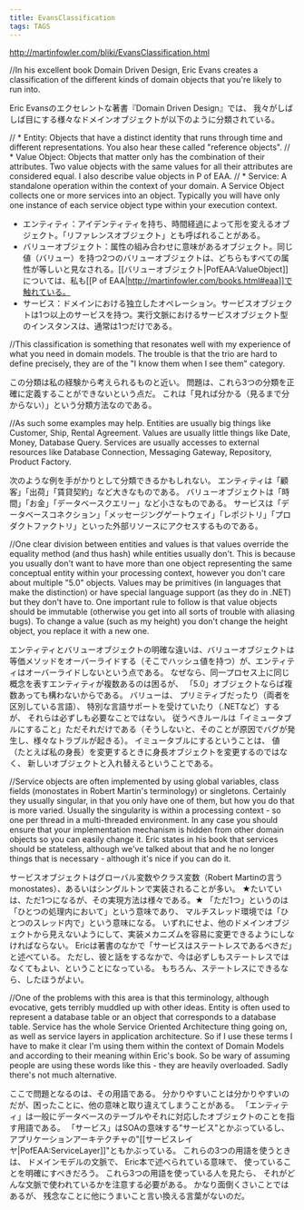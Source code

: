 ```yaml
---
title: EvansClassification
tags: TAGS
---
```


http://martinfowler.com/bliki/EvansClassification.html

//In his excellent book Domain Driven Design, Eric Evans creates a classification of the different kinds of domain objects that you're likely to run into.

Eric Evansのエクセレントな著書『Domain Driven Design』では、
我々がしばしば目にする様々なドメインオブジェクトが以下のように分類されている。

//    * Entity: Objects that have a distinct identity that runs through time and different representations. You also hear these called "reference objects".
//    * Value Object: Objects that matter only has the combination of their attributes. Two value objects with the same values for all their attributes are considered equal. I also describe value objects in P of EAA.
//  * Service: A standalone operation within the context of your domain. A Service Object collects one or more services into an object. Typically you will have only one instance of each service object type within your execution context.

* エンティティ：アイデンティティを持ち、時間経過によって形を変えるオブジェクト。「リファレンスオブジェクト」とも呼ばれることがある。
* バリューオブジェクト：属性の組み合わせに意味があるオブジェクト。同じ値（バリュー）を持つ2つのバリューオブジェクトは、どちらもすべての属性が等しいと見なされる。[[バリューオブジェクト|PofEAA:ValueObject]]については、私も[[P of EAA|http://martinfowler.com/books.html#eaa]]で触れている。
* サービス：ドメインにおける独立したオペレーション。サービスオブジェクトは1つ以上のサービスを持つ。実行文脈におけるサービスオブジェクト型のインスタンスは、通常は1つだけである。

//This classification is something that resonates well with my experience of what you need in domain models. The trouble is that the trio are hard to define precisely, they are of the "I know them when I see them" category.

この分類は私の経験から考えられるものと近い。
問題は、これら3つの分類を正確に定義することができないという点だ。
これは「見れば分かる（見るまで分からない）」という分類方法なのである。

//As such some examples may help. Entities are usually big things like Customer, Ship, Rental Agreement. Values are usually little things like Date, Money, Database Query. Services are usually accesses to external resources like Database Connection, Messaging Gateway, Repository, Product Factory.

次のような例を手がかりとして分類できるかもしれない。
エンティティは「顧客」「出荷」「賃貸契約」など大きなものである。
バリューオブジェクトは「時間」「お金」「データベースクエリー」など小さなものである。
サービスは「データベースコネクション」「メッセージングゲートウェイ」「レポジトリ」「プロダクトファクトリ」といった外部リソースにアクセスするものである。

//One clear division between entities and values is that values override the equality method (and thus hash) while entities usually don't. This is because you usually don't want to have more than one object representing the same conceptual entity within your processing context, however you don't care about multiple "5.0" objects. Values may be primitives (in languages that make the distinction) or have special language support (as they do in .NET) but they don't have to. One important rule to follow is that value objects should be immutable (otherwise you get into all sorts of trouble with aliasing bugs). To change a value (such as my height) you don't change the height object, you replace it with a new one.

エンティティとバリューオブジェクトの明確な違いは、バリューオブジェクトは等価メソッドをオーバーライドする（そこでハッシュ値を持つ）が、エンティティはオーバーライドしないという点である。
なぜなら、同一プロセス上に同じ概念を表すエンティティが複数あるのは困るが、
「5.0」オブジェクトならば複数あっても構わないからである。
バリューは、
プリミティブだったり（両者を区別している言語）、
特別な言語サポートを受けていたり（.NETなど）するが、
それらは必ずしも必要なことではない。
従うべきルールは「イミュータブルにすること」ただそれだけである（そうしないと、そのことが原因でバグが発生し、様々なトラブルが起きる）。
イミュータブルにするということは、
値（たとえば私の身長）を変更するときに身長オブジェクトを変更するのではなく、
新しいオブジェクトと入れ替えるということである。

//Service objects are often implemented by using global variables, class fields (monostates in Robert Martin's terminology) or singletons. Certainly they usually singular, in that you only have one of them, but how you do that is more varied. Usually the singularity is within a processing context - so one per thread in a multi-threaded environment. In any case you should ensure that your implementation mechanism is hidden from other domain objects so you can easily change it. Eric states in his book that services should be stateless, although we've talked about that and he no longer things that is necessary - although it's nice if you can do it.

サービスオブジェクトはグローバル変数やクラス変数（Robert Martinの言うmonostates）、あるいはシングルトンで実装されることが多い。
★たいていは、ただ1つになるが、その実現方法は様々である。★
「ただ1つ」というのは「ひとつの処理内において」という意味であり、
マルチスレッド環境では「ひとつのスレッド内で」という意味になる。
いずれにせよ、他のドメインオブジェクトから見えないようにして、実装メカニズムを容易に変更できるようにしなければならない。
Ericは著書のなかで「サービスはステートレスであるべきだ」と述べている。
ただし、彼と話をするなかで、今は必ずしもステートレスではなくてもよい、ということになっている。
もちろん、ステートレスにできるなら、したほうがよい。

//One of the problems with this area is that this terminology, although evocative, gets terribly muddled up with other ideas. Entity is often used to represent a database table or an object that corresponds to a database table. Service has the whole Service Oriented Architecture thing going on, as well as service layers in application architecture. So if I use these terms I have to make it clear I'm using them within the context of Domain Models and according to their meaning within Eric's book. So be wary of assuming people are using these words like this - they are heavily overloaded. Sadly there's not much alternative.

ここで問題となるのは、その用語である。
分かりやすいことは分かりやすいのだが、困ったことに、他の意味と取り違えてしまうことがある。
「エンティティ」は一般にデータベースのテーブルやそれに対応したオブジェクトのことを指す用語である。
「サービス」はSOAの意味する"サービス"とかぶっているし、
アプリケーションアーキテクチャの"[[サービスレイヤ|PofEAA:ServiceLayer]]"ともかぶっている。
これらの3つの用語を使うときは、
ドメインモデルの文脈で、
Eric本で述べられている意味で、
使っていることを明確にすべきだろう。
これら3つの用語を使っている人を見たら、
それがどんな文脈で使われているかを注意する必要がある。
かなり面倒くさいことではあるが、
残念なことに他にうまいこと言い換える言葉がないのだ。
